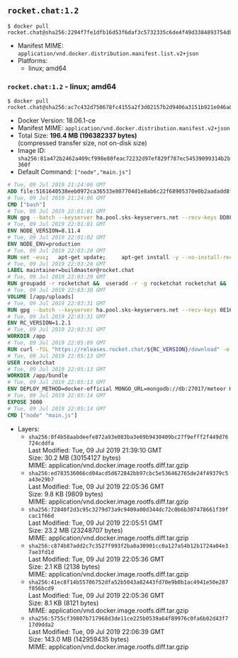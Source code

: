 ## `rocket.chat:1.2`

```console
$ docker pull rocket.chat@sha256:2294f7fe1dfb16d53f6daf3c5732335c6de4f49d3384893754db4fff646ddee9
```

-	Manifest MIME: `application/vnd.docker.distribution.manifest.list.v2+json`
-	Platforms:
	-	linux; amd64

### `rocket.chat:1.2` - linux; amd64

```console
$ docker pull rocket.chat@sha256:ac7c432d750678fc4155a2f3d02157b2d9406a3151b921e046a85dcbad90d760
```

-	Docker Version: 18.06.1-ce
-	Manifest MIME: `application/vnd.docker.distribution.manifest.v2+json`
-	Total Size: **196.4 MB (196382337 bytes)**  
	(compressed transfer size, not on-disk size)
-	Image ID: `sha256:81a472b2462a409cf998e80feac72232d97ef829f787ec54539099314b2b360f`
-	Default Command: `["node","main.js"]`

```dockerfile
# Tue, 09 Jul 2019 21:24:06 GMT
ADD file:5161640538eeb0972ca36533e807704d1e8ab6c22f68905370e0b2aadadd8f9b in / 
# Tue, 09 Jul 2019 21:24:06 GMT
CMD ["bash"]
# Tue, 09 Jul 2019 22:01:01 GMT
RUN gpg --batch --keyserver ha.pool.sks-keyservers.net --recv-keys DD8F2338BAE7501E3DD5AC78C273792F7D83545D
# Tue, 09 Jul 2019 22:01:01 GMT
ENV NODE_VERSION=8.11.4
# Tue, 09 Jul 2019 22:01:02 GMT
ENV NODE_ENV=production
# Tue, 09 Jul 2019 22:03:28 GMT
RUN set -eux; 	apt-get update; 	apt-get install -y --no-install-recommends ca-certificates curl; 	rm -rf /var/lib/apt/lists/*; 	curl -fsSLO --compressed "https://nodejs.org/dist/v$NODE_VERSION/node-v$NODE_VERSION-linux-x64.tar.gz"; 	curl -fsSLO --compressed "https://nodejs.org/dist/v$NODE_VERSION/SHASUMS256.txt.asc"; 	gpg --batch --decrypt --output SHASUMS256.txt SHASUMS256.txt.asc; 	grep " node-v$NODE_VERSION-linux-x64.tar.gz\$" SHASUMS256.txt | sha256sum -c -; 	tar -xf "node-v$NODE_VERSION-linux-x64.tar.gz" -C /usr/local --strip-components=1 --no-same-owner; 	rm "node-v$NODE_VERSION-linux-x64.tar.gz" SHASUMS256.txt.asc SHASUMS256.txt; 	npm cache clear --force
# Tue, 09 Jul 2019 22:03:28 GMT
LABEL maintainer=buildmaster@rocket.chat
# Tue, 09 Jul 2019 22:03:29 GMT
RUN groupadd -r rocketchat &&  useradd -r -g rocketchat rocketchat &&  mkdir -p /app/uploads &&  chown rocketchat.rocketchat /app/uploads
# Tue, 09 Jul 2019 22:03:30 GMT
VOLUME [/app/uploads]
# Tue, 09 Jul 2019 22:03:31 GMT
RUN gpg --batch --keyserver ha.pool.sks-keyservers.net --recv-keys 0E163286C20D07B9787EBE9FD7F9D0414FD08104
# Tue, 09 Jul 2019 22:03:31 GMT
ENV RC_VERSION=1.2.1
# Tue, 09 Jul 2019 22:03:31 GMT
WORKDIR /app
# Tue, 09 Jul 2019 22:05:09 GMT
RUN curl -fSL "https://releases.rocket.chat/${RC_VERSION}/download" -o rocket.chat.tgz &&  curl -fSL "https://releases.rocket.chat/${RC_VERSION}/asc" -o rocket.chat.tgz.asc &&  gpg --batch --verify rocket.chat.tgz.asc rocket.chat.tgz &&  tar zxvf rocket.chat.tgz &&  rm rocket.chat.tgz rocket.chat.tgz.asc &&  cd bundle/programs/server &&  npm install &&  npm cache clear --force &&  chown -R rocketchat:rocketchat /app
# Tue, 09 Jul 2019 22:05:13 GMT
USER rocketchat
# Tue, 09 Jul 2019 22:05:13 GMT
WORKDIR /app/bundle
# Tue, 09 Jul 2019 22:05:13 GMT
ENV DEPLOY_METHOD=docker-official MONGO_URL=mongodb://db:27017/meteor HOME=/tmp PORT=3000 ROOT_URL=http://localhost:3000 Accounts_AvatarStorePath=/app/uploads
# Tue, 09 Jul 2019 22:05:14 GMT
EXPOSE 3000
# Tue, 09 Jul 2019 22:05:14 GMT
CMD ["node" "main.js"]
```

-	Layers:
	-	`sha256:0f4b58aabdeefe872a93e083ba3e69b9430409bc27f9efff2f449d76724cddfa`  
		Last Modified: Tue, 09 Jul 2019 21:39:10 GMT  
		Size: 30.2 MB (30154127 bytes)  
		MIME: application/vnd.docker.image.rootfs.diff.tar.gzip
	-	`sha256:ed783536066cd04acd5d672842bb97cbc5e536462765de24f49379c5a43e29b7`  
		Last Modified: Tue, 09 Jul 2019 22:05:36 GMT  
		Size: 9.8 KB (9809 bytes)  
		MIME: application/vnd.docker.image.rootfs.diff.tar.gzip
	-	`sha256:72840f2d3c95c3279d73a9c9409a00d344dc72c0b6b307478661f39fcac1f66d`  
		Last Modified: Tue, 09 Jul 2019 22:05:51 GMT  
		Size: 23.2 MB (23248707 bytes)  
		MIME: application/vnd.docker.image.rootfs.diff.tar.gzip
	-	`sha256:c874b87add2c7c3527f993f2ba8a30901cc0a127a54b12b1724a04e37ae3fd1d`  
		Last Modified: Tue, 09 Jul 2019 22:05:36 GMT  
		Size: 2.1 KB (2138 bytes)  
		MIME: application/vnd.docker.image.rootfs.diff.tar.gzip
	-	`sha256:41ec8f14b55706752dfa52b5043a82443fd70e9b0b1ac4941e50e287f856bcd9`  
		Last Modified: Tue, 09 Jul 2019 22:05:36 GMT  
		Size: 8.1 KB (8121 bytes)  
		MIME: application/vnd.docker.image.rootfs.diff.tar.gzip
	-	`sha256:5755cf39807b717968d3de11ce225b0539a64f89976c0fa6b02d43f717d9dda2`  
		Last Modified: Tue, 09 Jul 2019 22:06:39 GMT  
		Size: 143.0 MB (142959435 bytes)  
		MIME: application/vnd.docker.image.rootfs.diff.tar.gzip
